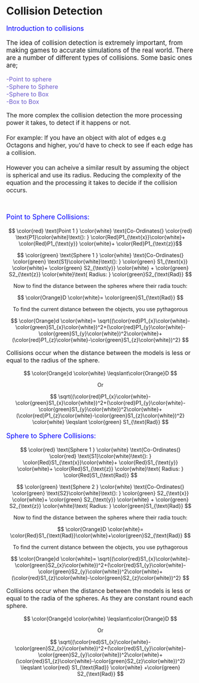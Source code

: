 # Collision Detection

<script defer>
    // for Anki 2.1
    MathJax.Hub.Config({ TeX: { extensions: ["color.js"] }});
</script>
<script type="text/x-mathjax-config">
    MathJax.Hub.processSectionDelay = 0;
    MathJax.Hub.Config({
        TeX: { extensions: ["color.js"] },
        messageStyle: 'none',
        showProcessingMessages: false,
        tex2jax: {
            inlineMath: [ ['$','$'], ['\\(','\\)'] ],
            displayMath: [ ['$$','$$'], ['\\[','\\]'] ],
            processEscapes: true
        }
        });
</script>
<script type="text/javascript">
    (function () {
        if (typeof MathJax === "undefined") {
            var script = document.createElement('script');
            script.type = 'text/javascript';
            script.src = 'https://cdnjs.cloudflare.com/ajax/libs/mathjax/2.7.1/MathJax.js?config=TeX-MML-AM_CHTML';
            document.body.appendChild(script);
        }
    })();
</script>

<p style="font-size:18px;color:blue">
    Introduction to collisions
</p>

<p style="font-size:17px">
The idea of collision detection is extremely important, from making games to accurate simulations of the real world. There are a number of different types of collisions. Some basic ones are;
 </p>

<p style="font-size:16px;color:slateblue">
    -Point to sphere<br>
    -Sphere to Sphere<br>
    -Sphere to Box<br>
    -Box to Box
</p>

<p style="font-size:16px">
    The more complex the collision detection the more processing power it takes, to detect if it happens or not.
    <br><br>
    For example: If you have an object with alot of edges e.g Octagons  and higher, you'd have to check to see if each edge has a collision.<br><br> 
    However you can acheive a similar result by assuming the object is spherical and use its radius. Reducing the complexity of the equation and the processing it takes to decide if the collision occurs.
</p>
<br>
<p style="font-size:18px;color:Blue">
    Point to Sphere Collisions:
</p>

$$ \color{red} \text{Point 1 } \color{white} \text{Co-Ordinates(} \color{red} \text{P1}\color{white}\text{): }  \color{Red}P1_{\text{x}}\color{white}+ \color{Red}P1_{\text{y}} \color{white}+ \color{Red}P1_{\text{z}}$$

$$ 
    \color{green} \text{Sphere 1 } \color{white} \text{Co-Ordinates(} \color{green} \text{S1}\color{white}\text{): } 
    \color{green} S1_{\text{x}} \color{white}+ \color{green} S2_{\text{y}} \color{white} + \color{green} S2_{\text{z}} \color{white}\text{ Radius: } \color{green}S2_{\text{Rad}}
$$

$$ 
    \text{Now to find the distance between the spheres where their radia touch:}
 $$

$$ 
    \color{Orange}D \color{white}= \color{green}S1_{\text{Rad}}
$$

$$ 
    \text{To find the current distance between the objects, you use pythagorous}
 $$

 $$ 
    \color{Orange}d \color{white}= \sqrt{(\color{red}P1_{x}\color{white}-\color{green}S1_{x}\color{white})^2+(\color{red}P1_{y}\color{white}-\color{green}S1_{y}\color{white})^2\color{white}+(\color{red}P1_{z}\color{white}-\color{green}S1_{z}\color{white})^2}
$$

<p style="font-size:16px ">
    Collisions occur when the distance between the models is less or equal to the radius of the sphere.
</p>

$$ 
    \color{Orange}d \color{white} \leqslant\color{Orange}D
$$

$$
    \text{Or}
$$

$$ 
    \sqrt{(\color{red}P1_{x}\color{white}-\color{green}S1_{x}\color{white})^2+(\color{red}P1_{y}\color{white}-\color{green}S1_{y}\color{white})^2\color{white}+(\color{red}P1_{z}\color{white}-\color{green}S1_{z}\color{white})^2} \color{white} \leqslant \color{green} S1_{\text{Rad}}
$$


<p style="font-size:18px;color:Blue">
    Sphere to Sphere Collisions:
</p>

$$ 
    \color{red} \text{Sphere 1 } \color{white} \text{Co-Ordinates(} \color{red} \text{S1}\color{white}\text{): }  \color{Red}S1_{\text{x}}\color{white}+ \color{Red}S1_{\text{y}} \color{white}+ \color{Red}S1_{\text{z}} \color{white}\text{ Radius: } \color{Red}S1_{\text{Rad}}
$$

$$ 
    \color{green} \text{Sphere 2 } \color{white} \text{Co-Ordinates(} \color{green} \text{S2}\color{white}\text{): } 
    \color{green} S2_{\text{x}} \color{white}+ \color{green} S2_{\text{y}} \color{white} + \color{green} S2_{\text{z}} \color{white}\text{ Radius: } \color{green}S1_{\text{Rad}}
$$

$$ 
    \text{Now to find the distance between the spheres where their radia touch:} 
$$

$$ 
    \color{Orange}D \color{white}= \color{Red}S1_{\text{Rad}}\color{white}+\color{green}S2_{\text{Rad}}
$$

$$ 
    \text{To find the current distance between the objects, you use pythagorous}
 $$

 $$ 
    \color{Orange}d \color{white}= \sqrt{(\color{red}S1_{x}\color{white}-\color{green}S2_{x}\color{white})^2+(\color{red}S1_{y}\color{white}-\color{green}S2_{y}\color{white})^2\color{white}+(\color{red}S1_{z}\color{white}-\color{green}S2_{z}\color{white})^2}
$$

<p style="font-size:16px ">
    Collisions occur when the distance between the models is less or equal to the radia of the spheres. As they are constant round each sphere.
</p>

$$ 
    \color{Orange}d \color{white} \leqslant\color{Orange}D
$$

$$
    \text{Or}
$$

$$ 
    \sqrt{(\color{red}S1_{x}\color{white}-\color{green}S2_{x}\color{white})^2+(\color{red}S1_{y}\color{white}-\color{green}S2_{y}\color{white})^2\color{white}+(\color{red}S1_{z}\color{white}-\color{green}S2_{z}\color{white})^2} \leqslant \color{red} S1_{\text{Rad}} \color{white} +\color{green} S2_{\text{Rad}} 
$$

<br>